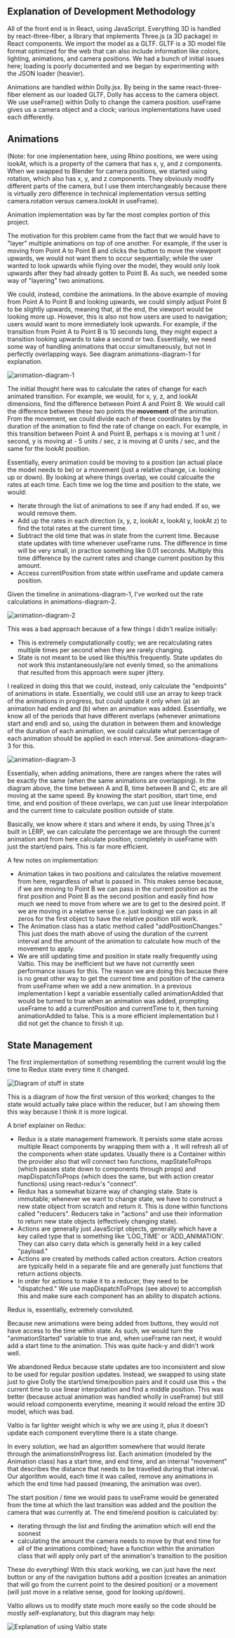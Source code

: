 ## Explanation of Development Methodology

All of the front end is in React, using JavaScript. Everything 3D is handled by react-three-fiber, a library that implements Three.js (a 3D package) in React components. We import the model as a GLTF. GLTF is a 3D model file format optimized for the web that can also include information like colors, lighting, animations, and camera positions. We had a bunch of initial issues here; loading is poorly documented and we began by experimenting with the JSON loader (heavier).

Animations are handled within Dolly.jsx. By being in the same react-three-fiber <canvas> element as our loaded GLTF, Dolly has access to the camera object. We use useFrame() within Dolly to change the camera position. useFrame gives us a camera object and a clock; various implementations have used each differently.

## Animations

(Note: for one implenentation here, using Rhino positions, we were using lookAt, which is a property of the camera that has x, y, and z components. When we swapped to Blender for camera positions, we started using rotation, which also has x, y, and z components. They obviously modify different parts of the camera, but I use them interchangeably because there is virtually zero difference in technical implementation versus setting camera.rotation versus camera.lookAt in useFrame). 

Animation implementation was by far the most complex portion of this project. 

The motivation for this problem came from the fact that we would have to "layer" multiple animations on top of one another. For example, if the user is moving from Point A to Point B and clicks the button to move the viewport upwards, we would not want them to occur sequentially; while the user wanted to look upwards while flying over the model, they would only look upwards after they had already gotten to Point B. As such, we needed some way of "layering" two animations. 

We could, instead, combine the animations. In the above example of moving from Point A to Point B and looking upwards, we could simply adjust Point B to be slightly upwards, meaning that, at the end, the viewport would be looking more up. However, this is also not how users are used to navigation; users would want to more immediately look upwards. For example, if the transition from Point A to Point B is 10 seconds long, they might expect a transition looking upwards to take a second or two. Essentially, we need some way of handling animations that occur simultaneously, but not in perfectly overlapping ways. See diagram animations-diagram-1 for explanation.

![animation-diagram-1](https://raw.githubusercontent.com/NYCPlanning/ud-interactive/public-drawings-2021/docs/development%20methodology/animations-diagram-1.png)

The initial thought here was to calculate the rates of change for each animated transition. For example, we would, for x, y, z, and lookAt dimensions, find the difference between Point A and Point B. We would call the difference between these two points the **movement** of the animation. From the movement, we could divide each of these coordinates by the duration of the animation to find the rate of change on each. For example, in this transition between Point A and Point B, perhaps x is moving at 1 unit / second, y is moving at - 5 units / sec, z is moving at 0 units / sec, and the same for the lookAt position.

Essentially, every animation could be moving to a position (an actual place the model needs to be) or a movement (just a relative change, i.e. looking up or down). By looking at where things overlap, we could calcualte the rates at each time. Each time we log the time and position to the state, we would:
- Iterate through the list of animations to see if any had ended. If so, we would remove them.
- Add up the rates in each direction (x, y, z, lookAt x, lookAt y, lookAt z) to find the total rates at the current time.
- Subtract the old time that was in state from the current time. Because state updates with time whenever useFrame runs. The difference in time will be very small, in practice something like 0.01 seconds. Multiply this time difference by the current rates and change current position by this amount. 
- Access currentPosition from state within useFrame and update camera position.

Given the timeline in animations-diagram-1, I've worked out the rate calculations in animations-diagram-2. 

![animation-diagram-2](https://raw.githubusercontent.com/NYCPlanning/ud-interactive/public-drawings-2021/docs/development%20methodology/animations-diagram-2.png)

This was a bad approach because of a few things I didn't realize initially:
- This is extremely computationally costly; we are recalculating rates multiple times per second when they are rarely changing.
- State is not meant to be used like this/this frequently. State updates do not work this instantaneously/are not evenly timed, so the animations that resulted from this approach were super jittery. 

I realized in doing this that we could, instead, only calculate the "endpoints" of animations in state. Essentially, we could still use an array to keep track of the animations in progress, but could update it only when (a) an animation had ended and (b) when an animation was added. Essentially, we know all of the periods that have different overlaps (whenever animations start and end) and so, using the duration in between them and knowledge of the duration of each animation, we could calculate what percentage of each animation should be applied in each interval. See animations-diagram-3 for this. 

![animation-diagram-3](https://raw.githubusercontent.com/NYCPlanning/ud-interactive/public-drawings-2021/docs/development%20methodology/animations-diagram-3.png)

Essentially, when adding animations, there are ranges where the rates will be exactly the same (when the same animations are overlapping). In the diagram above, the time between A and B, time between B and C, etc are all moving at the same speed. By knowing the start position, start time, end time, and end position of these overlaps, we can just use linear interpolation and the current time to calculate position outside of state. 

Basically, we know where it stars and where it ends, by using Three.js's built in LERP, we can calculate the percentage we are through the current animation and from here calculate position, completely in useFrame with just the start/end pairs. This is far more efficient. 

A few notes on implementation:
- Animation takes in two positions and calculates the relative movement from here, regardless of what is passed in. This makes sense because, if we are moving to Point B we can pass in the current position as the first position and Point B as the second position and easily find how much we need to move from where we are to get to the desired point. If we are moving in a relative sense (i.e. just looking) we can pass in all zeros for the first object to have the relative position still work.
- The Animation class has a static method called "addPositionChanges." This just does the math above of using the duration of the current interval and the amount of the animation to calculate how much of the movement to apply. 
- We are still updating time and position in state really frequently using Valtio. This may be inefficient but we have not currently seen performance issues for this. The reason we are doing this because there is no great other way to get the current time and position of the camera from useFrame when we add a new animation. In a previous implementation I kept a variable essentially called animationAdded that would be turned to true when an animation was added, prompting useFrame to add a currentPosition and currentTime to it, then turning animationAdded to false. This is a more efficient implementation but I did not get the chance to finish it up.


## State Management

The first implementation of something resembling the current would log the time to Redux state every time it changed. 

![Diagram of stuff in state](https://raw.githubusercontent.com/NYCPlanning/ud-interactive/public-drawings-2021/docs/development%20methodology/all-in-state.svg)

This is a diagram of how the first version of this worked; changes to the state would actually take place within the reducer, but I am showing them this way because I think it is more logical.

A brief explainer on Redux:
- Redux is a state management framework. It persists some state across multiple React components by wrapping them with a <Provider>. It will refresh all of the components when state updates. Usually there is a Container within the provider also that will connect two functions, mapStateToProps (which passes state down to components through props) and mapDispatchToProps (which does the same, but with action creator functions) using react-redux's "connect".
- Redux has a somewhat bizarre way of changing state. State is immutable; whenever we want to change state, we have to construct a new state object from scratch and return it. This is done within functions called "reducers". Reducers take in "actions" and use their information to return new state objects (effectively changing state).
- Actions are generally just JavaScript objects, generally which have a key called type that is something like 'LOG_TIME' or 'ADD_ANIMATION'. They can also carry data which is generally held in a key called "payload."
- Actions are created by methods called action creators. Action creators are typically held in a separate file and are generally just functions that return actions objects.
- In order for actions to make it to a reducer, they need to be "dispatched." We use mapDispatchToProps (see above) to accomplish this and make sure each component has an ability to dispatch actions.

Redux is, essentially, extremely convoluted. 

Because new animations were being added from buttons, they would not have access to the time within state. As such, we would turn the "animationStarted" variable to true and, when useFrame ran next, it would add a start time to the animation. This was quite hack-y and didn't work well.

We abandoned Redux because state updates are too inconsistent and slow to be used for regular position updates. Instead, we swapped to using state just to give Dolly the start/end time/position pairs and it could use this + the current time to use linear interpolation and find a middle position. This was better (because actual animation was handled wholly in useFrame) but still would reload components everytime, meaning it would reload the entire 3D model, which was bad.

Valtio is far lighter weight which is why we are using it, plus it doesn't update each component everytime there is a state change. 

In every solution, we had an algorithm somewhere that would iterate through the animationsInProgress list. Each animation (modeled by the Animation class) has a start time, and end time, and an internal "movement" that describes the distance that needs to be travelled during that interval. Our algorithm would, each time it was called, remove any animations in which the end time had passed (meaning, the animation was over). 

The start position / time we would pass to useFrame would be generated from the time at which the last transition was added and the position the camera that was currently at. The end time/end position is calculated by:
- iterating through the list and finding the animation which will end the soonest
- calculating the amount the camera needs to move by that end time for all of the animations combined; have a function within the animation class that will apply only part of the animation's transition to the position

These do everything! With this stack working, we can just have the next button or any of the navigation buttons add a position (creates an animation that will go from the current point to the desired position) or a movement (will just move in a relative sense, good for looking up/down). 

Valtio allows us to modify state much more easily so the code should be mostly self-explanatory, but this diagram may help:

![Explanation of using Valtio state](https://raw.githubusercontent.com/NYCPlanning/ud-interactive/e8a1072d231913e4d90e20ce67b473ace72779d3/docs/development%20methodology/use-valtio.svg)

